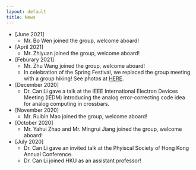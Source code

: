 ```yaml
---
layout: default
title: News
---
```


- [June 2021]
    - Mr. Bo Wen joined the group, welcome aboard!
- [April 2021]
    - Mr. Zhiyuan joined the group, welcome aboard!
- [Feburary 2021]
    - Mr. Zhu Wang joined the group, welcome aboard!
    - In celebration of the Spring Festival, we replaced the group meeting with a group hiking! See photos at [HERE](/activities).
- [December 2020]
    - Dr. Can Li gave a talk at the IEEE International Electron Devices Meeting (IEDM) introducing the analog error-correcting code idea for analog computing in crossbars. 
- [November 2020]
    - Mr. Ruibin Mao joined the group, welcome aboard!
- [October 2020]  
    - Mr. Yahui Zhao and Mr. Mingrui Jiang joined the group, welcome aboard!
- [July 2020]  
    - Dr. Can Li gave an invited talk at the Phyiscal Society of Hong Kong Annual Conference.
    - Dr. Can Li joined HKU as an assistant professor!
